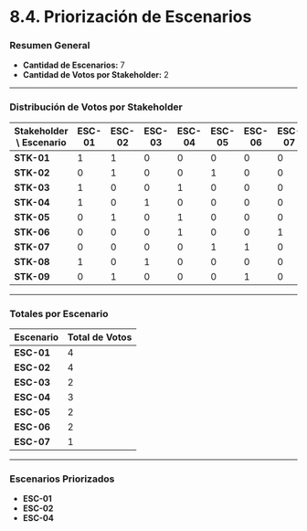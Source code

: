 # 8.4. Priorización de Escenarios

### Resumen General

- **Cantidad de Escenarios:** 7  
- **Cantidad de Votos por Stakeholder:** 2  

---

### Distribución de Votos por Stakeholder

| **Stakeholder \ Escenario** | **ESC-01** | **ESC-02** | **ESC-03** | **ESC-04** | **ESC-05** | **ESC-06** | **ESC-07** |
|-----------------------------|------------|------------|------------|------------|------------|------------|------------|
| **STK-01**                 | 1          | 1          | 0          | 0          | 0          | 0          | 0          |
| **STK-02**                 | 0          | 1          | 0          | 0          | 1          | 0          | 0          |
| **STK-03**                 | 1          | 0          | 0          | 1          | 0          | 0          | 0          |
| **STK-04**                 | 1          | 0          | 1          | 0          | 0          | 0          | 0          |
| **STK-05**                 | 0          | 1          | 0          | 1          | 0          | 0          | 0          |
| **STK-06**                 | 0          | 0          | 0          | 1          | 0          | 0          | 1          |
| **STK-07**                 | 0          | 0          | 0          | 0          | 1          | 1          | 0          |
| **STK-08**                 | 1          | 0          | 1          | 0          | 0          | 0          | 0          |
| **STK-09**                 | 0          | 1          | 0          | 0          | 0          | 1          | 0          |
---

### Totales por Escenario

| **Escenario** | **Total de Votos** |
|---------------|--------------------|
| **ESC-01**    | 4                  |
| **ESC-02**    | 4                  |
| **ESC-03**    | 2                  |
| **ESC-04**    | 3                  |
| **ESC-05**    | 2                  |
| **ESC-06**    | 2                  |
| **ESC-07**    | 1                  |

---

### Escenarios Priorizados

- **ESC-01**  
- **ESC-02**  
- **ESC-04**  
